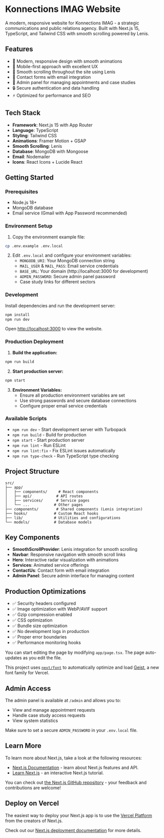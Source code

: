 # Konnections IMAG Website

A modern, responsive website for Konnections IMAG - a strategic communications and public relations agency. Built with Next.js 15, TypeScript, and Tailwind CSS with smooth scrolling powered by Lenis.

## Features

- 🎨 Modern, responsive design with smooth animations
- 📱 Mobile-first approach with excellent UX
- 🚀 Smooth scrolling throughout the site using Lenis
- 📧 Contact forms with email integration
- 👔 Admin panel for managing appointments and case studies
- 🔒 Secure authentication and data handling
- ⚡ Optimized for performance and SEO

## Tech Stack

- **Framework**: Next.js 15 with App Router
- **Language**: TypeScript
- **Styling**: Tailwind CSS
- **Animations**: Framer Motion + GSAP
- **Smooth Scrolling**: Lenis
- **Database**: MongoDB with Mongoose
- **Email**: Nodemailer
- **Icons**: React Icons + Lucide React

## Getting Started

### Prerequisites

- Node.js 18+ 
- MongoDB database
- Email service (Gmail with App Password recommended)

### Environment Setup

1. Copy the environment example file:
```bash
cp .env.example .env.local
```

2. Edit `.env.local` and configure your environment variables:
   - `MONGODB_URI`: Your MongoDB connection string
   - `MAIL_USER` & `MAIL_PASS`: Email service credentials
   - `BASE_URL`: Your domain (http://localhost:3000 for development)
   - `ADMIN_PASSWORD`: Secure admin panel password
   - Case study links for different sectors

### Development

Install dependencies and run the development server:

```bash
npm install
npm run dev
```

Open [http://localhost:3000](http://localhost:3000) to view the website.

### Production Deployment

1. **Build the application:**
```bash
npm run build
```

2. **Start production server:**
```bash
npm start
```

3. **Environment Variables:**
   - Ensure all production environment variables are set
   - Use strong passwords and secure database connections
   - Configure proper email service credentials

### Available Scripts

- `npm run dev` - Start development server with Turbopack
- `npm run build` - Build for production
- `npm start` - Start production server
- `npm run lint` - Run ESLint
- `npm run lint:fix` - Fix ESLint issues automatically
- `npm run type-check` - Run TypeScript type checking

## Project Structure

```
src/
├── app/
│   ├── components/     # React components
│   ├── api/           # API routes
│   ├── services/      # Service pages
│   └── ...           # Other pages
├── components/        # Shared components (Lenis integration)
├── hooks/            # Custom React hooks
├── lib/              # Utilities and configurations
└── models/           # Database models
```

## Key Components

- **SmoothScrollProvider**: Lenis integration for smooth scrolling
- **Navbar**: Responsive navigation with smooth scroll links
- **Hero**: Interactive radar visualization with animations
- **Services**: Animated service offerings
- **ContactUs**: Contact form with email integration
- **Admin Panel**: Secure admin interface for managing content

## Production Optimizations

- ✅ Security headers configured
- ✅ Image optimization with WebP/AVIF support
- ✅ Gzip compression enabled
- ✅ CSS optimization
- ✅ Bundle size optimization
- ✅ No development logs in production
- ✅ Proper error boundaries
- ✅ Performance monitoring hooks

You can start editing the page by modifying `app/page.tsx`. The page auto-updates as you edit the file.

This project uses [`next/font`](https://nextjs.org/docs/app/building-your-application/optimizing/fonts) to automatically optimize and load [Geist](https://vercel.com/font), a new font family for Vercel.

## Admin Access

The admin panel is available at `/admin` and allows you to:
- View and manage appointment requests
- Handle case study access requests
- View system statistics

Make sure to set a secure `ADMIN_PASSWORD` in your `.env.local` file.

## Learn More

To learn more about Next.js, take a look at the following resources:

- [Next.js Documentation](https://nextjs.org/docs) - learn about Next.js features and API.
- [Learn Next.js](https://nextjs.org/learn) - an interactive Next.js tutorial.

You can check out [the Next.js GitHub repository](https://github.com/vercel/next.js) - your feedback and contributions are welcome!

## Deploy on Vercel

The easiest way to deploy your Next.js app is to use the [Vercel Platform](https://vercel.com/new?utm_medium=default-template&filter=next.js&utm_source=create-next-app&utm_campaign=create-next-app-readme) from the creators of Next.js.

Check out our [Next.js deployment documentation](https://nextjs.org/docs/app/building-your-application/deploying) for more details.
